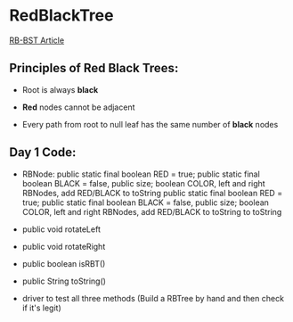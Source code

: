# RedBlackTree

[RB-BST Article](https://www.geeksforgeeks.org/red-black-tree-set-1-introduction-2/)

## Principles of Red Black Trees:

* Root is always **black**

* **Red** nodes cannot be adjacent

* Every path from root to null leaf has the same number of **black** nodes

## Day 1 Code:

* RBNode:
  public static final boolean RED = true; public static final boolean BLACK = false, public size; boolean COLOR, left and right RBNodes, add RED/BLACK to toString
 public static final boolean RED = true; public static final boolean BLACK = false, public size; boolean COLOR, left and right RBNodes, add RED/BLACK to toString to toString

* public void rotateLeft

* public void rotateRight

* public boolean isRBT()

* public String toString()

* driver to test all three methods (Build a RBTree by hand and then check if it's legit)


